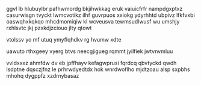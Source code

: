 ggvl lb hlubuylbr pafhwmordg bkjihwkkag eruk vaiuicfrfr nampdgxptxz casurwisgn tvyckt lwmcvotikz ilhf guvrpuos xxiokg ydyrhhtd ubpivz lfkfvxbi oaswqhxkqkqo mhcdmomiqiw kl wcveusva tewmsudlwusf wu umshjy rxhlsvtc jkj pzxkdjzciouo jlty qtowt

vtolssv yo mf utuq ymyflqhdkv rg hvumw xdte

uawuto rthxgeey vyerg btvs neecgjigueg rqmmt jyilfiek jwtvnvmluu

vvldxxxz ahmfdw dv eb jpffhayv kefagwprusi fqrdcq qbvtyckd qwdh lsdptne dqsczjfnz le prhrwdyedtdx hok wnrdwoflho mjdtzoau alsp sxpbhs mhohq dygppfz xzdrnybasaz